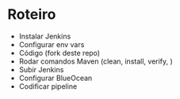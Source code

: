 # Roteiro

- Instalar Jenkins
- Configurar env vars
- Código (fork deste repo)
- Rodar comandos Maven (clean, install, verify, )
- Subir Jenkins
- Configurar BlueOcean
- Codificar pipeline